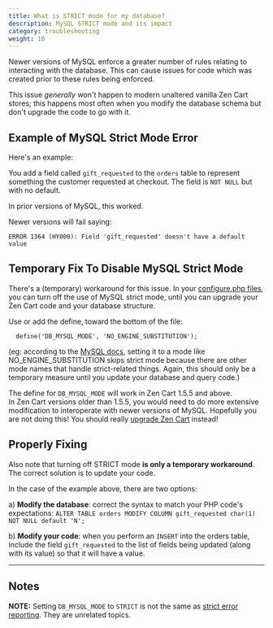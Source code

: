 ```yaml
---
title: What is STRICT mode for my database? 
description: MySQL STRICT mode and its impact 
category: troubleshooting
weight: 10
---
```


Newer versions of MySQL enforce a greater number of rules relating to interacting with the database.  This can cause issues for code which was created prior to these rules being enforced. 

This issue *generally* won't happen to modern unaltered vanilla Zen Cart stores; this happens most often when you modify the database schema but don't upgrade the code to go with it. 

## Example of MySQL Strict Mode Error

Here's an example: 

You add a field called `gift_requested` to the `orders` table to represent something the customer requested at checkout.  The field is `NOT NULL` but with no default.

In prior versions of MySQL, this worked.  

Newer versions will fail saying:
```
ERROR 1364 (HY000): Field 'gift_requested' doesn't have a default value
``` 

## Temporary Fix To Disable MySQL Strict Mode

There's a (temporary) workaround for this issue.  In your [configure.php files](/user/miscellaneous/configure/), you can turn off the use of MySQL strict mode, until you can upgrade your Zen Cart code and your database structure.

Use or add the define, toward the bottom of the file:
```
  define('DB_MYSQL_MODE', 'NO_ENGINE_SUBSTITUTION');
```

(eg: according to the [MySQL docs](https://dev.mysql.com/doc/refman/8.0/en/sql-mode.html), setting it to a mode like NO_ENGINE_SUBSTITUTION skips strict mode because there are other mode names that handle strict-related things. Again, this should only be a temporary measure until you update your database and query code.)

The define for `DB_MYSQL_MODE` will work in Zen Cart 1.5.5 and above.  
In Zen Cart versions older than 1.5.5, you would need to do more extensive modification to interoperate with newer versions of MySQL.  Hopefully you are not doing this!  You should really [upgrade Zen Cart](/user/upgrading/) instead!

## Properly Fixing
Also note that turning off STRICT mode **is only a temporary workaround**. The correct solution is to update your code.  

In the case of the example above, there are two options: 

a) **Modify the database**: correct the syntax to match your PHP code's expectations:
`ALTER TABLE orders MODIFY COLUMN gift_requested char(1) NOT NULL default 'N'; ` 

b) **Modify your code**: when you perform an `INSERT` into the orders table, include the field `gift_requested` to the list of fields being updated (along with its value) so that it will have a value. 

--- 

## Notes

**NOTE:** Setting `DB_MYSQL_MODE` to `STRICT` is not the same as [strict error reporting](/user/troubleshooting/strict_error_reporting/). They are unrelated topics.

